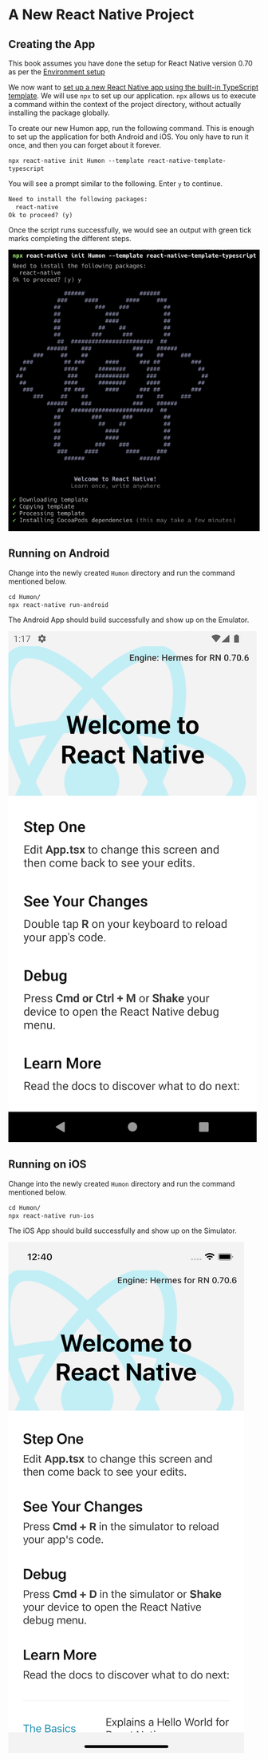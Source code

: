 # A New React Native Project

## Creating the App

This book assumes you have done the setup for React Native version 0.70 as per the [Environment setup][]

We now want to [set up a new React Native app using the built-in TypeScript
template][]. We will use `npx` to set up our application. `npx` allows us to
execute a command within the context of the project directory, without actually
installing the package globally.

To create our new Humon app, run the following command. This is enough to set up the application for both Android and iOS. You only have to run it once, and then you can forget about it forever.

```shell
npx react-native init Humon --template react-native-template-typescript
```

You will see a prompt similar to the following. Enter `y` to continue.

```text
Need to install the following packages: 
  react-native
Ok to proceed? (y)
```

Once the script runs successfully, we would see an output with green tick marks
completing the different steps.

![Output from npx react-native](../images/react_native_new_typescript_project_1.png)

## Running on Android 
Change into the newly created `Humon` directory and run the command mentioned below.

```shell
cd Humon/
npx react-native run-android
```

The Android App should build successfully and show up on the Emulator.

![Android App on the Emulator](../images/react_native_new_typescript_project_2.png)

## Running on iOS 

Change into the newly created `Humon` directory and run the command mentioned below.

```shell
cd Humon/
npx react-native run-ios
```

The iOS App should build successfully and show up on the Simulator.

![iOS App on the Simulator](../images/react_native_new_typescript_project_3.png)

[environment setup]: https://reactnative.dev/docs/environment-setup
[set up a new React Native app using the built-in TypeScript template]: https://reactnative.dev/docs/typescript